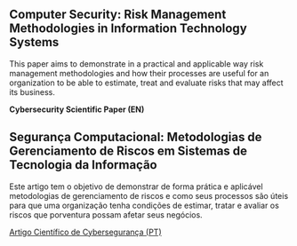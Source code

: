 ## Computer Security: Risk Management Methodologies in Information Technology Systems

This paper aims to demonstrate in a practical and applicable way risk management methodologies and how their processes are useful for an organization to be able to estimate, treat
and evaluate risks that may affect its business.

**Cybersecurity Scientific Paper (EN)**

## Segurança Computacional: Metodologias de Gerenciamento de Riscos em Sistemas de Tecnologia da Informação

Este artigo tem o objetivo de demonstrar de forma prática e aplicável metodologias de gerenciamento de riscos e como seus processos são úteis para que uma organização tenha
condições de estimar, tratar e avaliar os riscos que porventura possam afetar seus negócios.

[Artigo Científico de Cybersegurança (PT)](https://github.com/deborafaria01/cybersecurity_scientific_paper/blob/main/Seguran%C3%A7a%20Computacional%20-%20Metodologias%20de%20Gerenciamento%20de%20Riscos%20em%20Sistemas%20de%20Tecnologia%20da%20Informa%C3%A7%C3%A3o.pdf)

